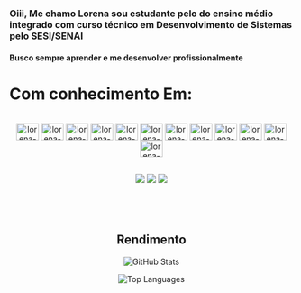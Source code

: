 ### Oiii, Me chamo Lorena sou estudante pelo  do ensino médio integrado com curso técnico em Desenvolvimento de Sistemas pelo SESI/SENAI
#### Busco sempre aprender e me desenvolver profissionalmente
# Com conhecimento Em: 
<div style="display: inline_block"><br>
<div align="center">
  <img align="center" alt="lorena-Js" height="30" width="40" src="https://cdn.worldvectorlogo.com/logos/javascript-1.svg">
  <img align="center" alt="lorena-HTML" height="30" width="40" src="https://cdn.worldvectorlogo.com/logos/html-1.svg">
  <img align="center" alt="lorena-CSS" height="30" width="40" src="https://cdn.worldvectorlogo.com/logos/css-3.svg">
  <img align="center" alt="lorena-Python" height="30" width="40" src="https://cdn.worldvectorlogo.com/logos/python-5.svg">
  <img align="center" alt="lorena-Boodstrep" height="30" width="40" src="https://cdn.worldvectorlogo.com/logos/bootstrap-5-1.svg">
 <img align="center" alt="lorena-React" height="30" width="40" src="https://cdn.worldvectorlogo.com/logos/react-2.svg">
  <img align="center" alt="lorena-Php" height="30" width="40" src="https://cdn.worldvectorlogo.com/logos/php-6.svg">
   <img align="center" alt="lorena-MySQL" height="30" width="40" src="https://cdn.worldvectorlogo.com/logos/mysql-2.svg">
      <img align="center" alt="lorena-PostgreSQL" height="30" width="40" src="https://cdn.worldvectorlogo.com/logos/postgresql.svg">
      <img align="center" alt="lorena-Git" height="30" width="40" src="https://cdn.worldvectorlogo.com/logos/git-icon.svg">
      <img align="center" alt="lorena-VsCode" height="30" width="40" src="https://cdn.worldvectorlogo.com/logos/visual-studio-code-1.svg">
      <img align="center" alt="lorena-GitHub" height="30" width="40" src="https://cdn.worldvectorlogo.com/logos/github-icon-2.svg">

</div>
</div>
  
  ##
 
 <div align="center">
  <a href="https://www.instagram.com/lores_c.s?igsh=MWF2aDBkaXJhMHNnMw==" target="_blank"><img src="https://img.shields.io/badge/-Instagram-%23E4405F?style=for-the-badge&logo=instagram&logoColor=white" target="_blank"></a>
  <a href = "lorenacarvalhodesouza93@gmail.com"><img src="https://img.shields.io/badge/-Gmail-%23333?style=for-the-badge&logo=gmail&logoColor=white" target="_blank"></a>
  <a href="https://www.linkedin.com/in/lorena-carvalho-de-souza-0b47ab377/" target="_blank"><img src="https://img.shields.io/badge/-LinkedIn-%230077B5?style=for-the-badge&logo=linkedin&logoColor=white" target="_blank"></a> 

</div>

# 
<br>



<div align="center">

 ## **Rendimento**
  
  ![GitHub Stats](https://github-readme-stats.vercel.app/api?username=lorena170&show_icons=true&theme=tokyonight&count_private=true) 


  ![Top Languages](https://github-readme-stats.vercel.app/api/top-langs/?username=lorena170&layout=compact&theme=tokyonight)
  
   
</div>



  

